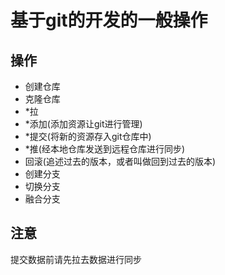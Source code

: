 # 基于git的开发的一般操作

## 操作

- 创建仓库
- 克隆仓库
- *拉
- *添加(添加资源让git进行管理)
- *提交(将新的资源存入git仓库中)
- *推(经本地仓库发送到远程仓库进行同步)
- 回滚(追述过去的版本，或者叫做回到过去的版本)
- 创建分支
- 切换分支
- 融合分支

## 注意

提交数据前请先拉去数据进行同步
